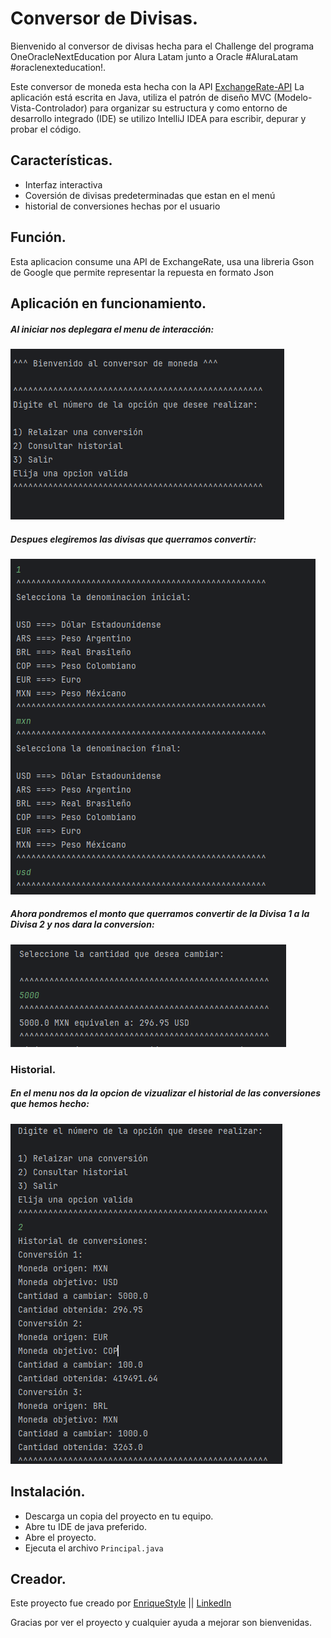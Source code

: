 
# Conversor de Divisas.

Bienvenido al conversor de divisas hecha para el Challenge del programa OneOracleNextEducation por Alura Latam junto a Oracle #AluraLatam #oraclenexteducation!.

Este conversor de moneda esta hecha con la API [ExchangeRate-API](https://www.exchangerate-api.com/) La aplicación está escrita en Java, utiliza el patrón de diseño MVC (Modelo-Vista-Controlador) para organizar su estructura y como entorno de desarrollo integrado (IDE) se utilizo IntelliJ IDEA para escribir, depurar y probar el código.


## Características.

- Interfaz interactiva
- Coversión de divisas predeterminadas que estan en el menú
- historial de conversiones hechas por el usuario

## Función.

Esta aplicacion consume una API de ExchangeRate, usa una libreria Gson de Google que permite representar la repuesta en formato Json 


## Aplicación en funcionamiento. 

##### Al iniciar nos deplegara el menu de interacción:

![Menu](https://github.com/EnriqueStyle/alura-Conversor-De-Monedas/blob/main/Imagenes/menu.PNG)

##### Despues elegiremos las divisas que querramos convertir:

![Divisas](https://github.com/EnriqueStyle/alura-Conversor-De-Monedas/blob/main/Imagenes/divisas.PNG)

##### Ahora pondremos el monto que querramos convertir de la Divisa 1 a la Divisa 2 y nos dara la conversion:

![Monto](https://github.com/EnriqueStyle/alura-Conversor-De-Monedas/blob/main/Imagenes/monto.PNG)

### Historial.

##### En el menu nos da la opcion de vizualizar el historial de las conversiones que hemos hecho:

![Historial](https://github.com/EnriqueStyle/alura-Conversor-De-Monedas/blob/main/Imagenes/historial.PNG)
## Instalación.

- Descarga un copia del proyecto en tu equipo.
- Abre tu IDE de java preferido.
- Abre el proyecto.
- Ejecuta el archivo `Principal.java`
## Creador.

Este proyecto fue creado por [EnriqueStyle]("https://github.com/EnriqueStyle") || [LinkedIn]("https://www.linkedin.com/in/enriquestyle/")

Gracias por ver el proyecto y cualquier ayuda a mejorar son bienvenidas.




